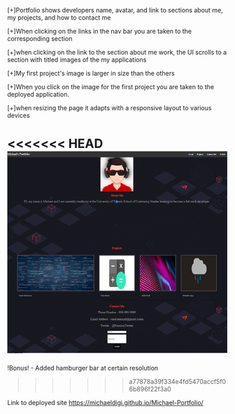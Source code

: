 [+]Portfolio shows developers name, avatar, and link to sections about me, my projects, and how to contact me

[+]When clicking on the links in the nav bar you are taken to the corresponding section 

[+]when clicking on the link to the section about me work, the UI scrolls to a section with titled images of the my applications

[+]My first project's image is larger in size than the others

[+]When you click on the image for the first project you are taken to the deployed application. 

[+]when resizing the page it adapts with a responsive layout to various devices

<<<<<<< HEAD
![Screenshot](./assets/screenshot.png)
=======
!Bonus! - Added hamburger bar at certain resolution
>>>>>>> a77878a39f334e4fd5470accf5f06b896f22f3a0

Link to deployed site
https://michaeldigi.github.io/Michael-Portfolio/
